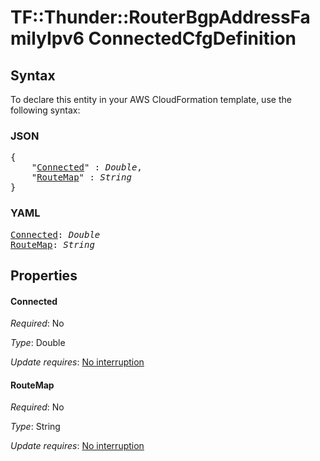 # TF::Thunder::RouterBgpAddressFamilyIpv6 ConnectedCfgDefinition

## Syntax

To declare this entity in your AWS CloudFormation template, use the following syntax:

### JSON

<pre>
{
    "<a href="#connected" title="Connected">Connected</a>" : <i>Double</i>,
    "<a href="#routemap" title="RouteMap">RouteMap</a>" : <i>String</i>
}
</pre>

### YAML

<pre>
<a href="#connected" title="Connected">Connected</a>: <i>Double</i>
<a href="#routemap" title="RouteMap">RouteMap</a>: <i>String</i>
</pre>

## Properties

#### Connected

_Required_: No

_Type_: Double

_Update requires_: [No interruption](https://docs.aws.amazon.com/AWSCloudFormation/latest/UserGuide/using-cfn-updating-stacks-update-behaviors.html#update-no-interrupt)

#### RouteMap

_Required_: No

_Type_: String

_Update requires_: [No interruption](https://docs.aws.amazon.com/AWSCloudFormation/latest/UserGuide/using-cfn-updating-stacks-update-behaviors.html#update-no-interrupt)

